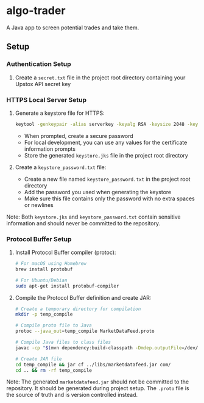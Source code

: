 # algo-trader
A Java app to screen potential trades and take them.

## Setup

### Authentication Setup

1. Create a `secret.txt` file in the project root directory containing your Upstox API secret key

### HTTPS Local Server Setup

1. Generate a keystore file for HTTPS:
   ```bash
   keytool -genkeypair -alias serverkey -keyalg RSA -keysize 2048 -keystore keystore.jks -validity 365
   ```
   - When prompted, create a secure password
   - For local development, you can use any values for the certificate information prompts
   - Store the generated `keystore.jks` file in the project root directory

2. Create a `keystore_password.txt` file:
   - Create a new file named `keystore_password.txt` in the project root directory
   - Add the password you used when generating the keystore
   - Make sure this file contains only the password with no extra spaces or newlines

Note: Both `keystore.jks` and `keystore_password.txt` contain sensitive information and should never be committed to the repository.

### Protocol Buffer Setup

1. Install Protocol Buffer compiler (protoc):
   ```bash
   # For macOS using Homebrew
   brew install protobuf

   # For Ubuntu/Debian
   sudo apt-get install protobuf-compiler
   ```

2. Compile the Protocol Buffer definition and create JAR:
   ```bash
   # Create a temporary directory for compilation
   mkdir -p temp_compile

   # Compile proto file to Java
   protoc --java_out=temp_compile MarketDataFeed.proto

   # Compile Java files to class files
   javac -cp "$(mvn dependency:build-classpath -Dmdep.outputFile=/dev/stdout -q):." -d temp_compile temp_compile/com/upstox/marketdatafeeder/rpc/proto/*.java

   # Create JAR file
   cd temp_compile && jar cf ../libs/marketdatafeed.jar com/
   cd .. && rm -rf temp_compile
   ```

Note: The generated `marketdatafeed.jar` should not be committed to the repository. It should be generated during project setup. The `.proto` file is the source of truth and is version controlled instead.
